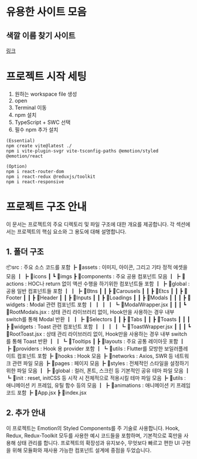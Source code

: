 # 유용한 사이트 모음
## 색깔 이름 찾기 사이트
[링크](https://www.color-name.com/)

# 프로젝트 시작 세팅
1. 원하는 workspace file 생성
2. open
3. Terminal 이동
4. npm 설치
5. TypeScript + SWC 선택
6. 필수 npm 추가 설치
```
(Essential)
npm create vite@latest ./ 
npm i vite-plugin-svgr vite-tsconfig-paths @emotion/styled @emotion/react

(Option)
npm i react-router-dom
npm i react-redux @reduxjs/toolkit
npm i react-responsive
```

# 프로젝트 구조 안내
이 문서는 프로젝트의 주요 디렉토리 및 파일 구조에 대한 개요를 제공합니다.
각 섹션에서는 프로젝트의 핵심 요소와 그 용도에 대해 설명합니다.

## 1. 폴더 구조
📦src : 주요 소스 코드를 포함
 ┣ 📂assets : 이미지, 아이콘, 그리고 기타 정적 에셋을 모음
 ┃ ┣ 📂icons
 ┃ ┗ 📂imgs
 ┣ 📂components : 주요 공용 컴포넌트 모음
 ┃ ┣ 📂actions : HOC나 return 없이 액션 수행을 하기위한 컴포넌트들 포함
 ┃ ┣ 📂global : 공용 일반 컴포넌트들 포함
 ┃ ┃ ┣ 📂Btns
 ┃ ┃ ┣ 📂Carousels
 ┃ ┃ ┣ 📂Etcs
 ┃ ┃ ┣ 📂Footer
 ┃ ┃ ┣ 📂Header
 ┃ ┃ ┣ 📂Inputs
 ┃ ┃ ┣ 📂Loadings
 ┃ ┃ ┣ 📂Modals
 ┃ ┃ ┃ ┣ 📂widgets : Modal 관련 컴포넌트 포함
 ┃ ┃ ┃ ┃ ┗ 📜ModalWrapper.jsx
 ┃ ┃ ┃ ┗ 📜RootModals.jsx : 상태 관리 라이브러리 없이, Hook만을 사용하는 경우 내부 switch를 통해 Modal 반환
 ┃ ┃ ┣ 📂Selectors
 ┃ ┃ ┣ 📂Tabs
 ┃ ┃ ┣ 📂Toasts
 ┃ ┃ ┃ ┣ 📂widgets : Toast 관련 컴포넌트 포함
 ┃ ┃ ┃ ┃ ┗ 📜ToastWrapper.jsx
 ┃ ┃ ┃ ┗ 📜RootToast.jsx : 상태 관리 라이브러리 없이, Hook만을 사용하는 경우 내부 switch를 통해 Toast 반환
 ┃ ┃ ┗ 📂Tooltips
 ┃ ┣ 📂layouts : 주요 공통 레이아웃 포함
 ┃ ┣ 📂providers : Hook 용 provider 포함
 ┃ ┗ 📂utils : Flutter를 모방한 보일러플레이트 컴포넌트 포함
 ┣ 📂hooks : Hook 모음
 ┣ 📂networks : Axios, SWR 등 네트워크 관련 파일 모음
 ┣ 📂pages : 페이지 모음
 ┣ 📂styles : 전체적인 스타일을 설정하기 위한 파일 모음
 ┃ ┣ 📂global : 컬러, 폰트, 스크린 등 기본적인 공유 테마 파일 모음
 ┃ ┗ 📂init : reset, initCSS 등 시작 시 전체적으로 적용시킬 테마 파일 모음
 ┣ 📂utils : 애니메이션 키 프레임, 유틸 함수 등의 모음
 ┃ ┣ 📂animations : 애니메이션 키 프레임 코드 포함
 ┣ 📜App.jsx
 ┣ 📜index.jsx

## 2. 추가 안내
이 프로젝트는 Emotion의 Styled Components를 주 기술로 사용합니다.
Hook, Redux, Redux-Toolkit 모두를 사용한 예시 코드들을 포함하며, 기본적으로 훅만을 사용해 상태 관리를 합니다.
프로젝트의 확장성과 유지보수, 무엇보다 빠르고 편한 UI 구현을 위해 모듈화와 재사용 가능한 컴포넌트 설계에 중점을 두었습니다.